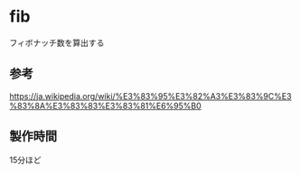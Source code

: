 # fib

フィボナッチ数を算出する

## 参考

https://ja.wikipedia.org/wiki/%E3%83%95%E3%82%A3%E3%83%9C%E3%83%8A%E3%83%83%E3%83%81%E6%95%B0


## 製作時間

15分ほど
